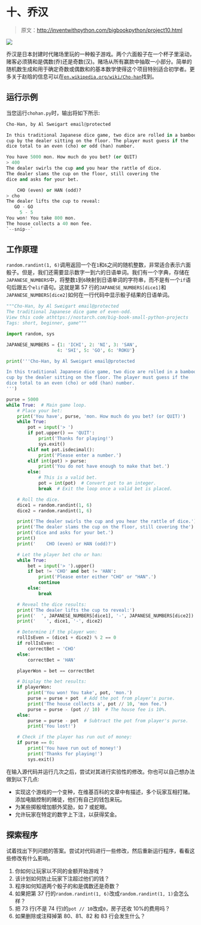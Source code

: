 # 十、乔汉

> 原文：<http://inventwithpython.com/bigbookpython/project10.html>

![](img/9d995d63aaead72cad01120081eb8f75.png)

乔汉是日本封建时代赌场里玩的一种骰子游戏。两个六面骰子在一个杯子里滚动，赌客必须猜和是偶数(乔)还是奇数(汉)。赌场从所有赢款中抽取一小部分。简单的随机数生成和用于确定奇数或偶数和的基本数学使得这个项目特别适合初学者。更多关于赵晗的信息可以在[`en.wikipedia.org/wiki/Cho-han`](https://en.wikipedia.org/wiki/Cho-han)找到。

## 运行示例

当您运行`chohan.py`时，输出将如下所示:

```py
Cho-Han, by Al Sweigart email@protected

In this traditional Japanese dice game, two dice are rolled in a bamboo
cup by the dealer sitting on the floor. The player must guess if the
dice total to an even (cho) or odd (han) number.

You have 5000 mon. How much do you bet? (or QUIT)
> 400
The dealer swirls the cup and you hear the rattle of dice.
The dealer slams the cup on the floor, still covering the
dice and asks for your bet.

    CHO (even) or HAN (odd)?
> cho
The dealer lifts the cup to reveal:
   GO - GO
     5 - 5
You won! You take 800 mon.
The house collects a 40 mon fee.
`--snip--`
```

## 工作原理

`random.randint(1, 6)`调用返回一个在`1`和`6`之间的随机整数，非常适合表示六面骰子。但是，我们还需要显示数字一到六的日语单词。我们有一个字典，存储在`JAPANESE_NUMBERS`中，将整数`1`到`6`映射到日语单词的字符串，而不是有一个`if`语句后跟五个`elif`语句。这就是第 57 行的`JAPANESE_NUMBERS[dice1]`和`JAPANESE_NUMBERS[dice2]`如何在一行代码中显示骰子结果的日语单词。

```py
"""Cho-Han, by Al Sweigart email@protected
The traditional Japanese dice game of even-odd.
View this code athttps://nostarch.com/big-book-small-python-projects
Tags: short, beginner, game"""

import random, sys

JAPANESE_NUMBERS = {1: 'ICHI', 2: 'NI', 3: 'SAN',
                   4: 'SHI', 5: 'GO', 6: 'ROKU'}

print('''Cho-Han, by Al Sweigart email@protected

In this traditional Japanese dice game, two dice are rolled in a bamboo
cup by the dealer sitting on the floor. The player must guess if the
dice total to an even (cho) or odd (han) number.
''')

purse = 5000
while True:  # Main game loop.
    # Place your bet:
    print('You have', purse, 'mon. How much do you bet? (or QUIT)')
    while True:
        pot = input('> ')
        if pot.upper() == 'QUIT':
            print('Thanks for playing!')
            sys.exit()
        elif not pot.isdecimal():
            print('Please enter a number.')
        elif int(pot) > purse:
            print('You do not have enough to make that bet.')
        else:
            # This is a valid bet.
            pot = int(pot)  # Convert pot to an integer.
            break  # Exit the loop once a valid bet is placed.

    # Roll the dice.
    dice1 = random.randint(1, 6)
    dice2 = random.randint(1, 6)

    print('The dealer swirls the cup and you hear the rattle of dice.')
    print('The dealer slams the cup on the floor, still covering the')
    print('dice and asks for your bet.')
    print()
    print('    CHO (even) or HAN (odd)?')

    # Let the player bet cho or han:
    while True:
        bet = input('> ').upper()
        if bet != 'CHO' and bet != 'HAN':
            print('Please enter either "CHO" or "HAN".')
            continue
        else:
            break

    # Reveal the dice results:
    print('The dealer lifts the cup to reveal:')
    print('  ', JAPANESE_NUMBERS[dice1], '-', JAPANESE_NUMBERS[dice2])
    print('    ', dice1, '-', dice2)

    # Determine if the player won:
    rollIsEven = (dice1 + dice2) % 2 == 0
    if rollIsEven:
        correctBet = 'CHO'
    else:
        correctBet = 'HAN'

    playerWon = bet == correctBet

    # Display the bet results:
    if playerWon:
        print('You won! You take', pot, 'mon.')
        purse = purse + pot  # Add the pot from player's purse.
        print('The house collects a', pot // 10, 'mon fee.')
        purse = purse - (pot // 10)  # The house fee is 10%.
    else:
        purse = purse - pot  # Subtract the pot from player's purse.
        print('You lost!')

    # Check if the player has run out of money:
    if purse == 0:
        print('You have run out of money!')
        print('Thanks for playing!')
        sys.exit() 
```

在输入源代码并运行几次之后，尝试对其进行实验性的修改。你也可以自己想办法做到以下几点:

*   实现这个游戏的一个变种，在维基百科的文章中有描述，多个玩家互相打赌。添加电脑控制的赌徒，他们有自己的钱包来玩。
*   为某些掷骰增加额外奖励，如 7 或蛇眼。
*   允许玩家在特定的数字上下注，以获得奖金。

## 探索程序

试着找出下列问题的答案。尝试对代码进行一些修改，然后重新运行程序，看看这些修改有什么影响。

1.  你如何让玩家以不同的金额开始游戏？
2.  该计划如何防止玩家下注超过他们的钱？
3.  程序如何知道两个骰子的和是偶数还是奇数？
4.  如果把第 37 行的`random.randint(1, 6)`改成`random.randint(1, 1)`会怎么样？
5.  把 73 行(不是 74 行)的`pot // 10`改成`0`，房子还收 10%的费用吗？
6.  如果删除或注释掉第 80、81、82 和 83 行会发生什么？
